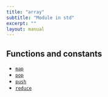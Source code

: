 ```yaml
---
title: "array"
subtitle: "Module in std"
excerpt: ""
layout: manual
---
```







## Functions and constants

* [`map`](/docs/kcl-std/map)
* [`pop`](/docs/kcl-std/pop)
* [`push`](/docs/kcl-std/push)
* [`reduce`](/docs/kcl-std/reduce)

